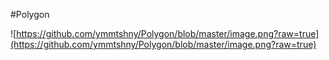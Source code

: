#Polygon

![https://github.com/ymmtshny/Polygon/blob/master/image.png?raw=true](https://github.com/ymmtshny/Polygon/blob/master/image.png?raw=true)